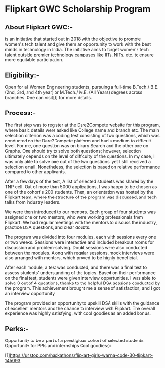 # Flipkart GWC Scholarship Program

## About Flipkart GWC:-
<Girls Wanna Code/> is an initiative that started out in 2018 with the objective to promote women's tech talent and give them an opportunity to work with the best minds in technology in India. The initiative aims to target women's tech talent outside premier technology campuses like IITs, NITs, etc. to ensure more equitable participation.


## Eligibility:- 
Open for all Women Engineering students, pursuing a full-time B.Tech./ B.E. (2nd, 3rd, and 4th year) or M.Tech./ M.E. (All Years) degrees across branches. One can visit[1] for more details. 

## Process:-
The first step was to register at the Dare2Compete website for this program, where basic details were asked like College name and branch etc. The main selection criterion was a coding test consisting of two questions, which was conducted on the Dare2Compete platform and had a medium to difficult level. For me, one question was on binary Search and the other one on Graphs.  One should try to solve both questions; however, selection ultimately depends on the level of difficulty of the questions. In my case, I was only able to solve one out of the two questions, yet I still received a selection email. Nonetheless, the selection is based on relative performance compared to other applicants.

After a few days of the test, A list of selected students was shared by the TNP cell. Out of more than 5000 applications, I was happy to be chosen as one of the cohort's 200 students. Then, an orientation was hosted by the Flipkart team, where the structure of the program was discussed, and tech talks from industry leaders.

We were then introduced to our mentors.  Each group of four students was assigned one or two mentors, who were working professionals from Flipkart. We had regular meetings with the mentors to discuss the industry, practice DSA questions, and clear doubts. 

The program was divided into four modules, each with sessions every one or two weeks. Sessions were interactive and included breakout rooms for discussion and problem-solving. Doubt sessions were also conducted between the modules. Along with regular sessions, mock interviews were also arranged with mentors, which proved to be highly beneficial.

After each module, a test was conducted, and there was a final test to assess students' understanding of the topics. Based on their performance on the final test, students were given interview opportunities. I was able to solve 3 out of 4 questions, thanks to the helpful DSA sessions conducted by the program. This achievement brought me a sense of satisfaction, and I got an interview opportunity.

The program provided an opportunity to upskill DSA skills with the guidance of excellent mentors and the chance to interview with Flipkart. The overall experience was highly satisfying, with cool goodies as an added bonus.

## Perks:-
Opportunity to be a part of a prestigious cohort of selected students
Opportunity for PPIs and internships
Cool goodies:))

[1]https://unstop.com/hackathons/flipkart-girls-wanna-code-30-flipkart-145093
